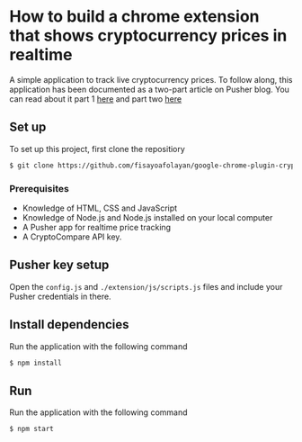 # How to build a chrome extension that shows cryptocurrency prices in realtime

A simple application to track live cryptocurrency prices. To follow along, this application has been documented as a two-part article on Pusher blog. You can read about it part 1 [here](https://pusher.com/tutorials/chrome-extension-cryptocurrency-part-1) and part two [here](https://pusher.com/tutorials/chrome-extension-cryptocurrency-part-2)

## Set up
To set up this project, first clone the repositiory

```bash
$ git clone https://github.com/fisayoafolayan/google-chrome-plugin-crypto.git
```


### Prerequisites

* Knowledge of HTML, CSS and JavaScript
* Knowledge of Node.js and Node.js installed on your local computer
* A Pusher app for realtime price tracking
* A CryptoCompare API key.

## Pusher key setup
Open the `config.js` and `./extension/js/scripts.js` files and include your Pusher credentials in there. 

## Install dependencies
Run the application with the following command
```bash
$ npm install
```
## Run
Run the application with the following command
```bash
$ npm start
```
